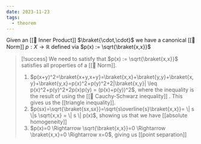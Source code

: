 ```yaml
---
date: 2023-11-23
tags:
  - theorem
---
```

Given an [[📘 Inner Product]] $\braket{\cdot,\cdot}$ we have a canonical [[📘 Norm]] $p: X \rightarrow \mathbb{R}$ defined via $p(x) := \sqrt{\braket{x,x}}$ 

>[!success]
> We need to satisfy that  $p(x) := \sqrt{\braket{x,x}}$ satisfies all properties of a [[📘 Norm]].
>
> 1. $p(x+y)^2=\braket{x+y,x+y}=\braket{x,x}+\braket{y,y}+\braket{x,y}+\braket{y,x}=p(x)^2+p(y)^2+2|\braket{x,y}| \leq p(x)^2+p(y)^2+2p(x)p(y) = (p(x)+p(y))^2$, where the inequality is the result of using the [[📗 Cauchy-Schwarz inequality]] . This gives us the [[triangle inequality]].
> 2. $p(sx)=\sqrt{\braket{sx,sx}}=\sqrt{s\overline{s}\braket{x,x}}= \| s \|s \sqrt{x,x} = \| s \| p(x)$, showing us that we have [[absolute homogeneity]]
> 3. $p(x)=0 \Rightarrow \sqrt{\braket{x,x}}=0 \Rightarrow \braket{x,x}=0 \Rightarrow x=0$, giving us [[point separation]] 